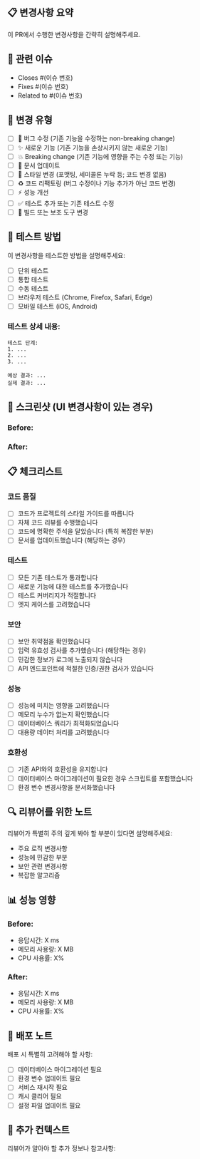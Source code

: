 ## 📋 변경사항 요약
이 PR에서 수행한 변경사항을 간략히 설명해주세요.

## 🔗 관련 이슈
- Closes #(이슈 번호)
- Fixes #(이슈 번호)
- Related to #(이슈 번호)

## 🎯 변경 유형
- [ ] 🐛 버그 수정 (기존 기능을 수정하는 non-breaking change)
- [ ] ✨ 새로운 기능 (기존 기능을 손상시키지 않는 새로운 기능)
- [ ] 💥 Breaking change (기존 기능에 영향을 주는 수정 또는 기능)
- [ ] 📝 문서 업데이트
- [ ] 🎨 스타일 변경 (포맷팅, 세미콜론 누락 등; 코드 변경 없음)
- [ ] ♻️ 코드 리팩토링 (버그 수정이나 기능 추가가 아닌 코드 변경)
- [ ] ⚡ 성능 개선
- [ ] ✅ 테스트 추가 또는 기존 테스트 수정
- [ ] 🔧 빌드 또는 보조 도구 변경

## 🧪 테스트 방법
이 변경사항을 테스트한 방법을 설명해주세요:

- [ ] 단위 테스트
- [ ] 통합 테스트
- [ ] 수동 테스트
- [ ] 브라우저 테스트 (Chrome, Firefox, Safari, Edge)
- [ ] 모바일 테스트 (iOS, Android)

### 테스트 상세 내용:
```
테스트 단계:
1. ...
2. ...
3. ...

예상 결과: ...
실제 결과: ...
```

## 📸 스크린샷 (UI 변경사항이 있는 경우)
### Before:
<!-- 변경 전 스크린샷 -->

### After:
<!-- 변경 후 스크린샷 -->

## 📋 체크리스트
### 코드 품질
- [ ] 코드가 프로젝트의 스타일 가이드를 따릅니다
- [ ] 자체 코드 리뷰를 수행했습니다
- [ ] 코드에 명확한 주석을 달았습니다 (특히 복잡한 부분)
- [ ] 문서를 업데이트했습니다 (해당하는 경우)

### 테스트
- [ ] 모든 기존 테스트가 통과합니다
- [ ] 새로운 기능에 대한 테스트를 추가했습니다
- [ ] 테스트 커버리지가 적절합니다
- [ ] 엣지 케이스를 고려했습니다

### 보안
- [ ] 보안 취약점을 확인했습니다
- [ ] 입력 유효성 검사를 추가했습니다 (해당하는 경우)
- [ ] 민감한 정보가 로그에 노출되지 않습니다
- [ ] API 엔드포인트에 적절한 인증/권한 검사가 있습니다

### 성능
- [ ] 성능에 미치는 영향을 고려했습니다
- [ ] 메모리 누수가 없는지 확인했습니다
- [ ] 데이터베이스 쿼리가 최적화되었습니다
- [ ] 대용량 데이터 처리를 고려했습니다

### 호환성
- [ ] 기존 API와의 호환성을 유지합니다
- [ ] 데이터베이스 마이그레이션이 필요한 경우 스크립트를 포함했습니다
- [ ] 환경 변수 변경사항을 문서화했습니다

## 🔍 리뷰어를 위한 노트
리뷰어가 특별히 주의 깊게 봐야 할 부분이 있다면 설명해주세요:

- 주요 로직 변경사항
- 성능에 민감한 부분
- 보안 관련 변경사항
- 복잡한 알고리즘

## 📊 성능 영향
### Before:
- 응답시간: X ms
- 메모리 사용량: X MB
- CPU 사용률: X%

### After:
- 응답시간: X ms
- 메모리 사용량: X MB
- CPU 사용률: X%

## 🚀 배포 노트
배포 시 특별히 고려해야 할 사항:

- [ ] 데이터베이스 마이그레이션 필요
- [ ] 환경 변수 업데이트 필요
- [ ] 서비스 재시작 필요
- [ ] 캐시 클리어 필요
- [ ] 설정 파일 업데이트 필요

## 📝 추가 컨텍스트
리뷰어가 알아야 할 추가 정보나 참고사항:
